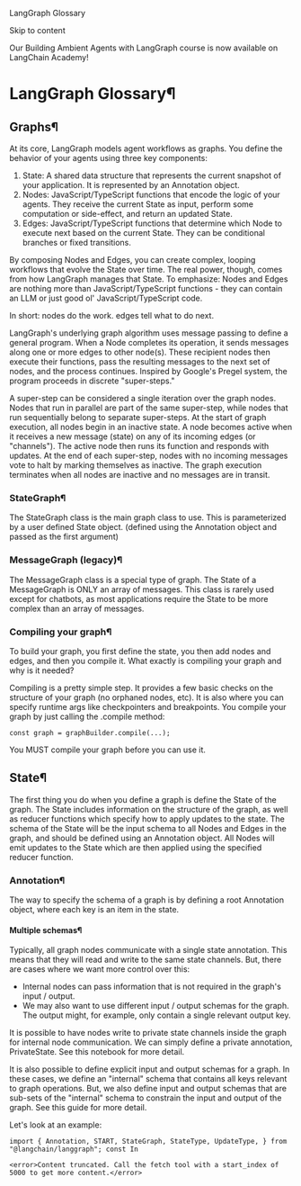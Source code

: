 LangGraph Glossary

Skip to content

Our Building Ambient Agents with LangGraph course is now available on LangChain Academy!

# LangGraph Glossary¶

## Graphs¶

At its core, LangGraph models agent workflows as graphs. You define the behavior of your agents using three key components:

1. State: A shared data structure that represents the current snapshot of your application. It is represented by an Annotation object.
2. Nodes: JavaScript/TypeScript functions that encode the logic of your agents. They receive the current State as input, perform some computation or side-effect, and return an updated State.
3. Edges: JavaScript/TypeScript functions that determine which Node to execute next based on the current State. They can be conditional branches or fixed transitions.

By composing Nodes and Edges, you can create complex, looping workflows that evolve the State over time. The real power, though, comes from how LangGraph manages that State. To emphasize: Nodes and Edges are nothing more than JavaScript/TypeScript functions - they can contain an LLM or just good ol' JavaScript/TypeScript code.

In short: nodes do the work. edges tell what to do next.

LangGraph's underlying graph algorithm uses message passing to define a general program. When a Node completes its operation, it sends messages along one or more edges to other node(s). These recipient nodes then execute their functions, pass the resulting messages to the next set of nodes, and the process continues. Inspired by Google's Pregel system, the program proceeds in discrete "super-steps."

A super-step can be considered a single iteration over the graph nodes. Nodes that run in parallel are part of the same super-step, while nodes that run sequentially belong to separate super-steps. At the start of graph execution, all nodes begin in an inactive state. A node becomes active when it receives a new message (state) on any of its incoming edges (or "channels"). The active node then runs its function and responds with updates. At the end of each super-step, nodes with no incoming messages vote to halt by marking themselves as inactive. The graph execution terminates when all nodes are inactive and no messages are in transit.

### StateGraph¶

The StateGraph class is the main graph class to use. This is parameterized by a user defined State object. (defined using the Annotation object and passed as the first argument)

### MessageGraph (legacy)¶

The MessageGraph class is a special type of graph. The State of a MessageGraph is ONLY an array of messages. This class is rarely used except for chatbots, as most applications require the State to be more complex than an array of messages.

### Compiling your graph¶

To build your graph, you first define the state, you then add nodes and edges, and then you compile it. What exactly is compiling your graph and why is it needed?

Compiling is a pretty simple step. It provides a few basic checks on the structure of your graph (no orphaned nodes, etc). It is also where you can specify runtime args like checkpointers and breakpoints. You compile your graph by just calling the .compile method:

```
const graph = graphBuilder.compile(...);
```

You MUST compile your graph before you can use it.

## State¶

The first thing you do when you define a graph is define the State of the graph. The State includes information on the structure of the graph, as well as reducer functions which specify how to apply updates to the state. The schema of the State will be the input schema to all Nodes and Edges in the graph, and should be defined using an Annotation object. All Nodes will emit updates to the State which are then applied using the specified reducer function.

### Annotation¶

The way to specify the schema of a graph is by defining a root Annotation object, where each key is an item in the state.

#### Multiple schemas¶

Typically, all graph nodes communicate with a single state annotation. This means that they will read and write to the same state channels. But, there are cases where we want more control over this:

* Internal nodes can pass information that is not required in the graph's input / output.
* We may also want to use different input / output schemas for the graph. The output might, for example, only contain a single relevant output key.

It is possible to have nodes write to private state channels inside the graph for internal node communication. We can simply define a private annotation, PrivateState. See this notebook for more detail.

It is also possible to define explicit input and output schemas for a graph. In these cases, we define an "internal" schema that contains all keys relevant to graph operations. But, we also define input and output schemas that are sub-sets of the "internal" schema to constrain the input and output of the graph. See this guide for more detail.

Let's look at an example:

```
import { Annotation, START, StateGraph, StateType, UpdateType, } from "@langchain/langgraph"; const In

<error>Content truncated. Call the fetch tool with a start_index of 5000 to get more content.</error>